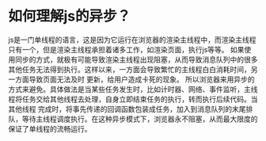 # 如何理解js的异步？
js是一门单线程的语言，这是因为它运行在浏览器的渲染主线程中，而渲染主线程只有一个，但是渲染主线程承担着诸多工作，如渲染页面，执行js等等。
如果使用同步的方式，就极有可能导致渲染主线程出现阻塞，从而导致消息队列中的很多其他任务无法得到执行。这样以来，一方面会导致繁忙的主线程白白消耗时间，另一方面导致页面无法及时
更新，给用户造成卡死的现象。
所以浏览器来用异步的方式来避免。具体做法是当某些任务发生时，比如计时器、网络、事件监听，主线程将任务交给其他线程去处理，自身立即结束任务的执行，转而执行后续代码。当其他线程
完成时，将事先传递的回调函数包装成任务，加入到消息队列的末尾排队，等待主线程调度执行。在这种异步模式下，浏览器永不阻塞，从而最大限度的保证了单线程的流畅运行。
